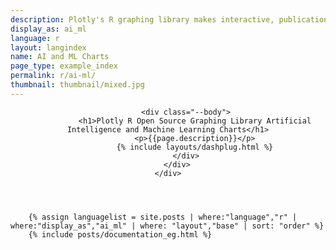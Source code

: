 ```yaml
---
description: Plotly's R graphing library makes interactive, publication-quality graphs online. Examples of how to make charts related to artificial intelligence and machine learning.
display_as: ai_ml
language: r
layout: langindex
name: AI and ML Charts
page_type: example_index
permalink: r/ai-ml/
thumbnail: thumbnail/mixed.jpg
---
```


<header class="--welcome">
	<div class="--welcome-body">
		<!--div.--wrap-inner-->
		<div class="--title">

			<div class="--body">
				<h1>Plotly R Open Source Graphing Library Artificial Intelligence and Machine Learning Charts</h1>
				<p>{{page.description}}</p>
				{% include layouts/dashplug.html %}
			</div>
		</div>
	</div>
</header>

		{% assign languagelist = site.posts | where:"language","r" | where:"display_as","ai_ml" | where: "layout","base" | sort: "order" %}
        {% include posts/documentation_eg.html %}

